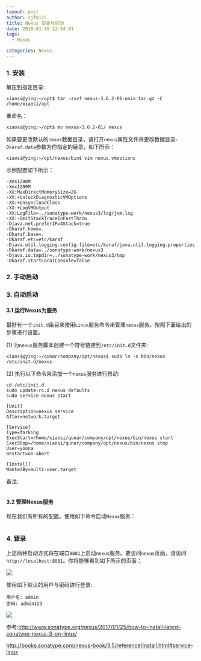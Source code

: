 ```yaml
---
layout: post
author: sjf0115
title: Nexus 安装与启动
date: 2018-01-10 12:54:01
tags:
  - Nexus

categories: Nexus
---
```



### 1. 安装

解压到指定目录:
```
xiaosi@ying:~/opt$ tar -zxvf nexus-3.6.2-01-unix.tar.gz -C /home/xiaosi/opt
```
重命名：
```
xiaosi@ying:~/opt$ mv nexus-3.6.2-01/ nexus
```

如果要更改默认的`nexus`数据目录，请打开`nexus`属性文件并更改数据目录`-Dkaraf.data`参数为你指定的目录，如下所示：
```
xiaosi@ying:~/opt/nexus/bin$ vim nexus.vmoptions
```
示例配置如下所示：
```
-Xms1200M
-Xmx1200M
-XX:MaxDirectMemorySize=2G
-XX:+UnlockDiagnosticVMOptions
-XX:+UnsyncloadClass
-XX:+LogVMOutput
-XX:LogFile=../sonatype-work/nexus3/log/jvm.log
-XX:-OmitStackTraceInFastThrow
-Djava.net.preferIPv4Stack=true
-Dkaraf.home=.
-Dkaraf.base=.
-Dkaraf.etc=etc/karaf
-Djava.util.logging.config.file=etc/karaf/java.util.logging.properties
-Dkaraf.data=../sonatype-work/nexus3
-Djava.io.tmpdir=../sonatype-work/nexus3/tmp
-Dkaraf.startLocalConsole=false
```

### 2. 手动启动



### 3. 自动启动

#### 3.1 运行Nexus为服务

最好有一个`init.d`条目来使用`Linux`服务命令来管理`nexus`服务。按照下面给出的步骤进行设置。

(1) 为`nexus`服务脚本创建一个符号链接到`/etc/init.d`文件夹:
```
xiaosi@ying:~/qunar/company/opt/nexus$ sudo ln -s bin/nexus /etc/init.d/nexus
```
(2) 执行以下命令来添加一个`nexus`服务进行启动:
```
cd /etc/init.d
sudo update-rc.d nexus defaults
sudo service nexus start
```

```
[Unit]
Description=nexus service
After=network.target

[Service]
Type=forking
ExecStart=/home/xiaosi/qunar/company/opt/nexus/bin/nexus start
ExecStop=/home/xiaosi/qunar/company/opt/nexus/bin/nexus stop
User=yoona
Restart=on-abort

[Install]
WantedBy=multi-user.target
```

备注:
```

```

#### 3.2 管理Nexus服务

现在我们有所有的配置。使用如下命令启动`Nexus`服务：
```

```

### 4. 登录

上述两种启动方式将在端口`8081`上启动`nexus`服务。要访问`nexus`页面，请访问`http://localhost:8081`。你将能够看到如下所示的页面：

![](https://github.com/sjf0115/PubLearnNotes/blob/master/image/Other/Nexus%E5%AE%89%E8%A3%85%E4%B8%8E%E5%90%AF%E5%8A%A8-1.png?raw=true)

使用如下默认的用户与密码进行登录:
```
用户名: admin
密码: admin123
```

![](https://github.com/sjf0115/PubLearnNotes/blob/master/image/Other/Nexus%E5%AE%89%E8%A3%85%E4%B8%8E%E5%90%AF%E5%8A%A8-2.png?raw=true)



































参考:http://www.sonatype.org/nexus/2017/01/25/how-to-install-latest-sonatype-nexus-3-on-linux/

http://books.sonatype.com/nexus-book/3.5/reference/install.html#service-linux
